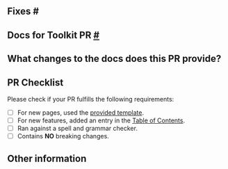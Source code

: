 ## Fixes # <!-- Link to a relevant issue # in this docs repository (if any, otherwise remove this line) -->

## Docs for Toolkit PR [#](https://github.com/xamarin/XamarinCommunityToolkit/pulls/#) <!-- Link to relevant issue or Feature PR # of the Xamarin community toolkit repo which will create a reference to the associated issue and PR once it is created, remove if not tied to an issue or feature -->

## What changes to the docs does this PR provide?

<!-- Please describe the updated information in detail -->

## PR Checklist

Please check if your PR fulfills the following requirements:

- [ ] For new pages, used the [provided template](https://github.com/MicrosoftDocs/xamarin-communitytoolkit/blob/master/docs/.template.md).
- [ ] For new features, added an entry in the [Table of Contents](https://github.com/MicrosoftDocs/xamarin-communitytoolkit/blob/master/docs/TOC.yml).
- [ ] Ran against a spell and grammar checker.
- [ ] Contains **NO** breaking changes.

<!-- If this PR contains a breaking change, please describe the impact and migration path for existing applications below. -->

## Other information
